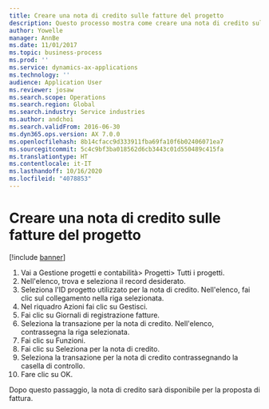 ```yaml
---
title: Creare una nota di credito sulle fatture del progetto
description: Questo processo mostra come creare una nota di credito sulle fatture di progetto che sono state registrate.
author: Yowelle
manager: AnnBe
ms.date: 11/01/2017
ms.topic: business-process
ms.prod: ''
ms.service: dynamics-ax-applications
ms.technology: ''
audience: Application User
ms.reviewer: josaw
ms.search.scope: Operations
ms.search.region: Global
ms.search.industry: Service industries
ms.author: andchoi
ms.search.validFrom: 2016-06-30
ms.dyn365.ops.version: AX 7.0.0
ms.openlocfilehash: 8b14cfacc9d333911fba69fa10f6b02406071ea7
ms.sourcegitcommit: 5c4c9bf3ba018562d6cb3443c01d550489c415fa
ms.translationtype: HT
ms.contentlocale: it-IT
ms.lasthandoff: 10/16/2020
ms.locfileid: "4078853"
---
```

# <a name="create-a-credit-note-on-project-invoices"></a>Creare una nota di credito sulle fatture del progetto

[!include [banner](../../includes/banner.md)]

1. Vai a Gestione progetti e contabilità> Progetti> Tutti i progetti. 
2. Nell'elenco, trova e seleziona il record desiderato. 
3. Seleziona l'ID progetto utilizzato per la nota di credito. Nell'elenco, fai clic sul collegamento nella riga selezionata. 
4. Nel riquadro Azioni fai clic su Gestisci. 
5. Fai clic su Giornali di registrazione fatture. 
6. Seleziona la transazione per la nota di credito. Nell'elenco, contrassegna la riga selezionata. 
7. Fai clic su Funzioni. 
8. Fai clic su Seleziona per la nota di credito. 
9. Seleziona la transazione per la nota di credito contrassegnando la casella di controllo.
10. Fare clic su OK. 

Dopo questo passaggio, la nota di credito sarà disponibile per la proposta di fattura.
